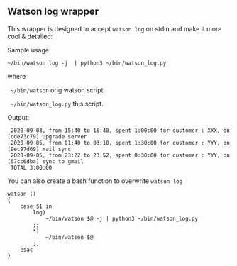 
## Watson log wrapper


This wrapper is designed to accept `watson log` on stdin and make it more cool & detailed:

Sample usage:

`~/bin/watson log -j  | python3 ~/bin/watson_log.py`

   where

` ~/bin/watson`            orig watson script

` ~/bin/watson_log.py`     this script.

   Output:

```
 2020-09-03, from 15:40 to 16:40, spent 1:00:00 for customer : XXX, on [cde73c79] upgrade server
 2020-09-05, from 01:40 to 03:10, spent 1:30:00 for customer : YYY, on [9ec97d69] mail sync
 2020-09-05, from 23:22 to 23:52, spent 0:30:00 for customer : YYY, on [57cc6dba] sync to gmail
 TOTAL 3:00:00
```

 You can also create a bash function to overwrite `watson log`

```
watson () 
{ 
    case $1 in 
        log)
            ~/bin/watson $@ -j | python3 ~/bin/watson_log.py
        ;;
        *)
            ~/bin/watson $@
        ;;
    esac
}
```

